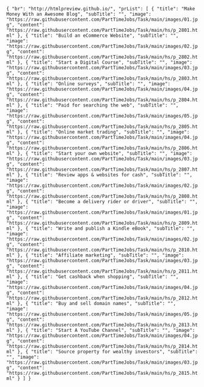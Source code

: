 `{
  "br": "http://htmlpreview.github.io/",
  "prList": [
    {
      "title": "Make Money With an Awesome Blog",
      "subTitle": "",
      "image": "https://raw.githubusercontent.com/PartTimeJobs/Task/main/images/01.jpg",
      "content": "https://raw.githubusercontent.com/PartTimeJobs/Task/main/hs/p_2801.html"
    },
    {
      "title": "Build an eCommerce Website",
      "subTitle": "",
      "image": "https://raw.githubusercontent.com/PartTimeJobs/Task/main/images/02.jpg",
      "content": "https://raw.githubusercontent.com/PartTimeJobs/Task/main/hs/p_2802.html"
    },
    {
      "title": "Start a Digital Course",
      "subTitle": "",
      "image": "https://raw.githubusercontent.com/PartTimeJobs/Task/main/images/03.jpg",
      "content": "https://raw.githubusercontent.com/PartTimeJobs/Task/main/hs/p_2803.html"
    },
    {
      "title": "Online surveys",
      "subTitle": "",
      "image": "https://raw.githubusercontent.com/PartTimeJobs/Task/main/images/04.jpg",
      "content": "https://raw.githubusercontent.com/PartTimeJobs/Task/main/hs/p_2804.html"
    },
    {
      "title": "Paid for searching the web",
      "subTitle": "",
      "image": "https://raw.githubusercontent.com/PartTimeJobs/Task/main/images/05.jpg",
      "content": "https://raw.githubusercontent.com/PartTimeJobs/Task/main/hs/p_2805.html"
    },
    {
      "title": "Online market trading",
      "subTitle": "",
      "image": "https://raw.githubusercontent.com/PartTimeJobs/Task/main/images/04.jpg",
      "content": "https://raw.githubusercontent.com/PartTimeJobs/Task/main/hs/p_2806.html"
    },
    {
      "title": "Start your own website",
      "subTitle": "",
      "image": "https://raw.githubusercontent.com/PartTimeJobs/Task/main/images/03.jpg",
      "content": "https://raw.githubusercontent.com/PartTimeJobs/Task/main/hs/p_2807.html"
    },
    {
      "title": "Review apps & websites for cash",
      "subTitle": "",
      "image": "https://raw.githubusercontent.com/PartTimeJobs/Task/main/images/02.jpg",
      "content": "https://raw.githubusercontent.com/PartTimeJobs/Task/main/hs/p_2808.html"
    },
    {
      "title": "Become a delivery rider or driver",
      "subTitle": "",
      "image": "https://raw.githubusercontent.com/PartTimeJobs/Task/main/images/01.jpg",
      "content": "https://raw.githubusercontent.com/PartTimeJobs/Task/main/hs/p_2809.html"
    },
    {
      "title": "Write and publish a Kindle eBook",
      "subTitle": "",
      "image": "https://raw.githubusercontent.com/PartTimeJobs/Task/main/images/02.jpg",
      "content": "https://raw.githubusercontent.com/PartTimeJobs/Task/main/hs/p_2810.html"
    },
    {
      "title": "Affiliate marketing",
      "subTitle": "",
      "image": "https://raw.githubusercontent.com/PartTimeJobs/Task/main/images/03.jpg",
      "content": "https://raw.githubusercontent.com/PartTimeJobs/Task/main/hs/p_2811.html"
    },
    {
      "title": "Get cashback when shopping",
      "subTitle": "",
      "image": "https://raw.githubusercontent.com/PartTimeJobs/Task/main/images/04.jpg",
      "content": "https://raw.githubusercontent.com/PartTimeJobs/Task/main/hs/p_2812.html"
    },
    {
      "title": "Buy and sell domain names",
      "subTitle": "",
      "image": "https://raw.githubusercontent.com/PartTimeJobs/Task/main/images/05.jpg",
      "content": "https://raw.githubusercontent.com/PartTimeJobs/Task/main/hs/p_2813.html"
    },
    {
      "title": "Start A YouTube Channel",
      "subTitle": "",
      "image": "https://raw.githubusercontent.com/PartTimeJobs/Task/main/images/04.jpg",
      "content": "https://raw.githubusercontent.com/PartTimeJobs/Task/main/hs/p_2814.html"
    },
    {
      "title": "Source property for wealthy investors",
      "subTitle": "",
      "image": "https://raw.githubusercontent.com/PartTimeJobs/Task/main/images/03.jpg",
      "content": "https://raw.githubusercontent.com/PartTimeJobs/Task/main/hs/p_2815.html"
    }
  ]
}`
